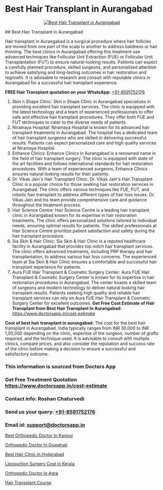 # Best Hair Transplant in Aurangabad

<p align="center">
  <a href="https://doctorsapp.co.in/uploads/treatment_image/Finding%20the%20best%20hair%20clinic.jpg">
    <img src="https://doctorsapp.co.in/treatment/hair-transplant" alt="Best Hair Transplant in Aurangabad">
  </a>
</p>
## Best Hair Transplant in Aurangabad

Hair transplant in Aurangabad is a surgical procedure where hair follicles are moved from one part of the scalp to another to address baldness or hair thinning. The best clinics in Aurangabad offering this treatment use advanced techniques like Follicular Unit Extraction (FUE) or Follicular Unit Transplantation (FUT) to ensure natural-looking results. Patients can expect a carefully planned procedure, skilled surgeons, and personalized attention to achieve satisfying and long-lasting outcomes in hair restoration and regrowth. It is advisable to research and consult with reputable clinics in Aurangabad for a successful hair transplant experience.

**FREE Hair Transplant quotation on your WhatsApp:**  [+91-8591752176](https://api.whatsapp.com/send?phone=8591752176)

1) Skin n Shape Clinic: Skin n Shape Clinic in Aurangabad specializes in providing excellent hair transplant services. The clinic is equipped with the latest technology and a team of experienced professionals to offer safe and effective hair transplant procedures. They offer both FUE and FUT techniques to cater to the diverse needs of patients.
2) Niramaya Hospital: Niramaya Hospital is known for its advanced hair transplant treatments in Aurangabad. The hospital has a dedicated team of hair transplant surgeons who are skilled in delivering successful results. Patients can expect personalized care and high quality services at Niramaya Hospital.
3) Enhance Clinics: Enhance Clinics in Aurangabad is a renowned name in the field of hair transplant surgery. The clinic is equipped with state of the art facilities and follows international standards for hair restoration procedures. With a team of experienced surgeons, Enhance Clinics ensures natural looking results for their patients.
4) Dr. Vikas Jain's Hair Transplant Clinic: Dr. Vikas Jain's Hair Transplant Clinic is a popular choice for those seeking hair restoration services in Aurangabad. The clinic offers various techniques like FUE, FUT, and robotic hair transplant to address different types of hair loss issues. Dr. Vikas Jain and his team provide comprehensive care and guidance throughout the treatment process.
5) Hair Science Centre: Hair Science Centre is a leading hair transplant clinic in Aurangabad known for its expertise in hair restoration treatments. The clinic offers personalized solutions tailored to individual needs, ensuring optimal results for patients. The skilled professionals at Hair Science Centre prioritize patient satisfaction and safety during the hair transplant procedure.
6) Sia Skin & Hair Clinic: Sia Skin & Hair Clinic is a reputed healthcare facility in Aurangabad that provides top notch hair transplant services. The clinic offers advanced treatments, including PRP therapy and hair transplantation, to address various hair loss concerns. The experienced team at Sia Skin & Hair Clinic ensures a comfortable and successful hair transplant experience for patients.
7) Aura FUE Hair Transplant & Cosmetic Surgery Center: Aura FUE Hair Transplant & Cosmetic Surgery Center is known for its expertise in hair restoration procedures in Aurangabad. The center boasts a skilled team of surgeons and modern technology to deliver natural looking hair transplant results. Patients seeking high quality and reliable hair transplant services can rely on Aura FUE Hair Transplant & Cosmetic Surgery Center for excellent outcomes.
**Get Free Cost Estimate of Hair Transplant from Best Hair Transplant In Aurangabad:** https://www.doctorsapp.in/cost-estimate

**Cost of best hair transplant in aurangabad:**
The cost for the best hair transplant in Aurangabad, India typically ranges from INR 30,000 to INR 1,00,000 depending on the clinic, expertise of the surgeon, number of grafts required, and the technique used. It is advisable to consult with multiple clinics, compare prices, and also consider the reputation and success rate of the clinic before making a decision to ensure a successful and satisfactory outcome.

### This information is sourced from Doctors App 
### Get Free Treatment Quotation https://www.doctorsapp.in/cost-estimate
### Contact info: Roshan Chaturvedi 
### Send us your query: [+91-8591752176](https://api.whatsapp.com/send?phone=8591752176) 
### Email id: support@doctorsapp.in

[Best Orthopedic Doctor In Kanpur](https://www.linkedin.com/pulse/best-orthopedic-doctor-kanpur-knee-replacement-treatment-gbqne?trackingId=WT797%2FJjL%2Bb37xpcsy4S7A%3D%3D&lipi=urn%3Ali%3Apage%3Ad_flagship3_company_admin%3B%2FMzkEXxJRqGf2zEVBOlEsA%3D%3D)

[Orthopedic Doctor In Guwahati](https://www.linkedin.com/pulse/orthopedic-doctor-guwahati-doctorsapp-khulna-y56ge/?lipi=urn%3Ali%3Apage%3Ad_flagship3_publishing_published%3B6s0HL1EnS62Kk1Ppug3b7A%3D%3D)

[Best Hair Clinic in Hyderabad](https://medium.com/@anupkakkar5/best-hair-clinic-in-hyderabad-342c6a14612e)

[Liposuction Surgery Cost in Kerala](https://medium.com/@vimalrana22/liposuction-surgery-cost-in-kerala-1a9c9894a459)

[Orthopedic Doctor In Agra](https://doctors-apps.github.io/doctorsapp/orthopedic-doctor-in-agra)

[Hair Transplant Course](https://doctors-apps.github.io/doctorsapp/hair-transplant-course)

